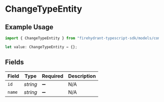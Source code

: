 # ChangeTypeEntity

## Example Usage

```typescript
import { ChangeTypeEntity } from "firehydrant-typescript-sdk/models/components";

let value: ChangeTypeEntity = {};
```

## Fields

| Field              | Type               | Required           | Description        |
| ------------------ | ------------------ | ------------------ | ------------------ |
| `id`               | *string*           | :heavy_minus_sign: | N/A                |
| `name`             | *string*           | :heavy_minus_sign: | N/A                |